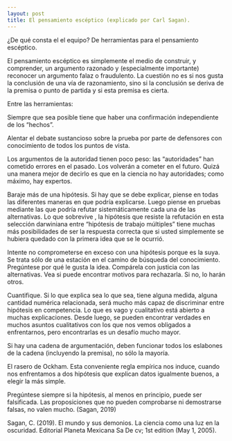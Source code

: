 ```yaml
---
layout: post
title: El pensamiento escéptico (explicado por Carl Sagan).
---
```


¿De qué consta el el equipo? De herramientas para  el pensamiento escéptico.

El pensamiento escéptico es simplemente el medio de construir, y comprender, un argumento razonado y (especialmente importante) reconocer un argumento falaz o fraudulento. La cuestión no es si nos gusta la conclusión de una vía de razonamiento, sino si la conclusión se deriva de la premisa o punto de partida y si esta premisa es cierta.

Entre las herramientas:

Siempre que sea posible tiene que haber una confirmación independiente de los “hechos”.

Alentar el debate sustancioso sobre la prueba por parte de defensores con conocimiento de todos los puntos de vista.

Los argumentos de la autoridad tienen poco peso: las “autoridades” han cometido errores en el pasado. Los volverán a cometer en el futuro. Quizá una manera mejor de decirlo es que en la ciencia no hay autoridades; como máximo, hay expertos.

Baraje más de una hipótesis. Si hay que se debe explicar, piense en todas las diferentes maneras en que podría explicarse. Luego piense en pruebas mediante las que podría refutar sistemáticamente cada una de las alternativas. Lo que sobrevive , la hipótesis que resiste la refutación en esta selección darwiniana entre “hipótesis de trabajo múltiples” tiene muchas más posibilidades de ser la respuesta correcta que si usted simplemente se hubiera quedado con la primera idea que se le ocurrió.

Intente no comprometerse en exceso con una hipótesis porque es la suya. Se trata sólo de una estación en el camino de búsqueda del conocimiento. Pregúntese por qué le gusta la idea. Compárela  con justicia con las alternativas. Vea si puede encontrar motivos para rechazarla. Si no, lo harán otros.

Cuantifique. Si lo que explica sea lo que sea, tiene alguna medida, alguna cantidad numérica relacionada, será mucho más capaz de discriminar entre hipótesis en competencia. Lo que es vago y cualitativo está abierto a muchas explicaciones. Desde luego, se pueden encontrar verdades en muchos asuntos cualitativos con los que nos vemos obligados a enfrentarnos, pero encontrarlas es un desafío mucho mayor.

Si hay una cadena de argumentación, deben funcionar todos los eslabones de la cadena (incluyendo la premisa), no sólo la mayoría.

El rasero de Ockham. Esta conveniente regla empírica  nos induce, cuando nos enfrentamos a dos hipótesis que explican datos igualmente buenos, a elegir la más simple.

Pregúntese siempre si la hipótesis, al menos en principio, puede ser falsificada. Las proposiciones que no pueden comprobarse ni demostrarse falsas, no valen mucho. (Sagan, 2019)

 
Sagan, C. (2019). El mundo y sus demonios. La ciencia como una luz en la oscuridad. Editorial Planeta Mexicana Sa De cv; 1st edition (May 1, 2005).
